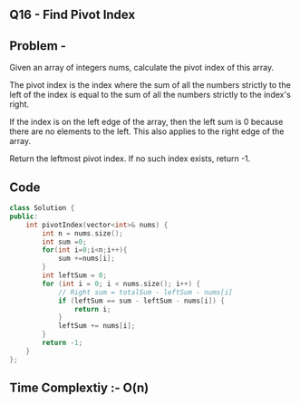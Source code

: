 ## Q16 - Find Pivot Index

## Problem - 
Given an array of integers nums, calculate the pivot index of this array.

The pivot index is the index where the sum of all the numbers strictly to the left of the index is equal to the sum of all the numbers strictly to the index's right.

If the index is on the left edge of the array, then the left sum is 0 because there are no elements to the left. This also applies to the right edge of the array.

Return the leftmost pivot index. If no such index exists, return -1.

## Code
```cpp
class Solution {
public:
    int pivotIndex(vector<int>& nums) {
        int n = nums.size();
        int sum =0;
        for(int i=0;i<n;i++){
            sum +=nums[i];
        }
        int leftSum = 0;
        for (int i = 0; i < nums.size(); i++) {
            // Right sum = totalSum - leftSum - nums[i]
            if (leftSum == sum - leftSum - nums[i]) {
                return i;
            }
            leftSum += nums[i];
        }
        return -1;
    }
};
```
## Time Complextiy :- O(n) 